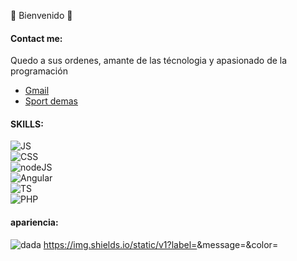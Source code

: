 🌱 Bienvenido 👋

<!--
**Raprt08/raprt08** is a ✨ _special_ ✨ repository because its `README.md` (this file) appears on your GitHub profile.

Here are some ideas to get you started:

- 🔭 I’m currently working on ...
- 🌱 I’m currently learning ...
- 👯 I’m looking to collaborate on ...
- 🤔 I’m looking for help with ...
- 💬 Ask me about ...
- 📫 How to reach me: ...
- 😄 Pronouns: ...
- ⚡ Fun fact: ...
-->
#### Contact me:

  Quedo a sus ordenes, amante de las técnologia y apasionado de la programación

- [Gmail](https://gmail.com.mx)
- [Sport demas](https://google.com.mx)

#### SKILLS:

![JS](https://img.shields.io/badge/JavaScrpt-0095D5?style=for-the-badge&logo=JavaScript&logoColor=white&color=CDF322&labelColor=101010)</br>
![CSS](https://img.shields.io/badge/CSS-0095D5?style=for-the-badge&logo=CSS3&logoColor=white&color=1572B6&labelColor=101010)</br>
![nodeJS](https://img.shields.io/badge/NodeJS-0095D5?style=for-the-badge&logo=appveyor&query=<//data/subdata>&color=47DC26&labelColor=101010)</br>
![Angular](https://img.shields.io/badge/Angular-0095D5?style=for-the-badge&logo=appveyor&query=<//data/subdata>&color=F1AA25&labelColor=101010)</br>
![TS](https://img.shields.io/badge/TypeScript-0095D5?style=for-the-badge&logo=appveyor&query=<//data/subdata>&color=F2FD0A&labelColor=101010)</br>
![PHP](https://img.shields.io/badge/PHP-0095D5?style=for-the-badge&logo=appveyor&query=<//data/subdata>&color=7B878A&labelColor=101010)


#### apariencia:
![dada](https://img.shields.io/static/v1?label=info-101010&message=mensajeimportado&color=red&labelColor=f2fd0a)
https://img.shields.io/static/v1?label=<LABEL>&message=<MESSAGE>&color=<COLOR>

